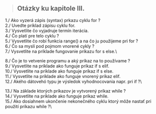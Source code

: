 >## Otázky ku kapitole III.

1./ Ako vyzerá zápis (syntax) prkazu cyklu for ?\
2./ Uvedte príklad zápisu cyklu for.\
3./ Vysvetlite čo vyjadruje termín iterácia.\
4./ Čo platí pre telo cyklu ?\
5./ Vysvetlite čo robí funkcia range() a na čo ju použijeme pri for ?\
6./ Čo sa myslí pod pojmom vnorené cykly ?\
7./ Vysvetlite na príklade fungovanie príkazu for s else.\

8./ Čo je to vetvenie programu a aký príkaz na to používame ?\
9./ Vysvetlite na príklade ako funguje príkaz if s elif.\
10./ Vysvetlite na príklade ako funguje príkaz if s else.\
11./ Vysvetlite na príklade ako funguje vnorený príkaz elif.\
12./ Akého dátovehó typu je výsledok vyhodnocovania napr. pri if ?\

13./ Na základe ktorých príkazov je vytvorený príkaz while ?\
14./ Vysvetlite na príklade ako funguje príkaz while.\
15./ Ako dosiahnem ukončenie nekonečného cyklu ktorý môže nastať pri použití príkazu while ?\


